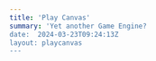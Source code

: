 ```yaml
---
title: 'Play Canvas'
summary: 'Yet another Game Engine?
date:  2024-03-23T09:24:13Z
layout: playcanvas
---
```


